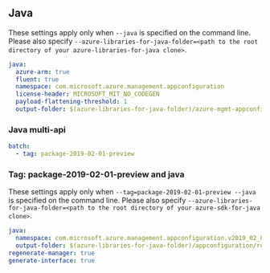 ## Java

These settings apply only when `--java` is specified on the command line.
Please also specify `--azure-libraries-for-java-folder=<path to the root directory of your azure-libraries-for-java clone>`.

``` yaml $(java)
java:
  azure-arm: true
  fluent: true
  namespace: com.microsoft.azure.management.appconfiguration
  license-header: MICROSOFT_MIT_NO_CODEGEN
  payload-flattening-threshold: 1
  output-folder: $(azure-libraries-for-java-folder)/azure-mgmt-appconfiguration
```

### Java multi-api

``` yaml $(java) && $(multiapi)
batch:
  - tag: package-2019-02-01-preview
```

### Tag: package-2019-02-01-preview and java

These settings apply only when `--tag=package-2019-02-01-preview --java` is specified on the command line.
Please also specify `--azure-libraries-for-java-folder=<path to the root directory of your azure-sdk-for-java clone>`.

``` yaml $(tag)=='package-2019-02-01-preview' && $(java) && $(multiapi)
java:
  namespace: com.microsoft.azure.management.appconfiguration.v2019_02_01_preview
  output-folder: $(azure-libraries-for-java-folder)/appconfiguration/resource-manager/v2019_02_01_preview
regenerate-manager: true
generate-interface: true
```